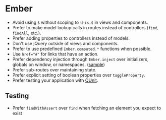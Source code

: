 # Ember

- Avoid using `$` without scoping to `this.$` in views and components.
- Prefer to make model lookup calls in routes instead of controllers (`find`,
  `findAll`, etc.).
- Prefer adding properties to controllers instead of models.
- Don't use jQuery outside of views and components.
- Prefer to use predefined `Ember.computed.*` functions when possible.
- Use `href="#"` for links that have an action.
- Prefer dependency injection through `Ember.inject` over initializers, globals
  on window, or namespaces. ([sample](ember.js#L1-L11))
- Prefer sub-routes over maintaining state.
- Prefer explicit setting of boolean properties over `toggleProperty`.
- Prefer testing your application with [QUnit].

[qunit]: https://guides.emberjs.com/v2.2.0/testing/

## Testing

- Prefer `findWithAssert` over `find` when fetching an element you expect to
  exist
